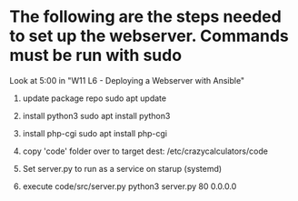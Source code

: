 # The following are the steps needed to set up the webserver. Commands must be run with sudo
Look at 5:00 in "W11 L6 - Deploying a Webserver with Ansible"
1. update package repo
sudo apt update

2. install python3
sudo apt install python3

3. install php-cgi
sudo apt install php-cgi

4. copy 'code' folder over to target
dest: /etc/crazycalculators/code

5. Set server.py to run as a service on starup (systemd)

6. execute code/src/server.py
python3 server.py 80 0.0.0.0